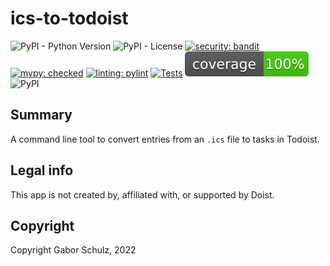 # ics-to-todoist

![PyPI - Python Version](https://img.shields.io/pypi/pyversions/ics-to-todoist?color=red)
![PyPI - License](https://img.shields.io/pypi/l/ics-to-todoist?color=blue)
[![security: bandit](https://img.shields.io/badge/security-bandit-yellow.svg)](https://github.com/PyCQA/bandit)
[![mypy: checked](https://img.shields.io/badge/mypy-checked-blue)](http://mypy-lang.org)
[![linting: pylint](https://img.shields.io/badge/linting-pylint-yellowgreen)](https://github.com/PyCQA/pylint)
[![Tests](https://github.com/gaborschulz/ics-to-todoist/actions/workflows/pytest.yml/badge.svg)](https://github.com/gaborschulz/ics-to-todoist/actions/workflows/pytest.yml)
[![Coverage](https://raw.githubusercontent.com/gaborschulz/ics-to-todoist/main/coverage.svg)](https://github.com/gaborschulz/ics-to-todoist)
![PyPI](https://img.shields.io/pypi/v/ics-to-todoist)

## Summary

A command line tool to convert entries from an `.ics` file to tasks in Todoist.

## Legal info

This app is not created by, affiliated with, or supported by Doist.

## Copyright

Copyright Gabor Schulz, 2022
